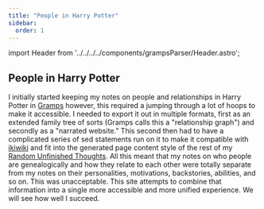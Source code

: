 ```yaml
---
title: "People in Harry Potter"
sidebar:
  order: 1
---
```


import Header from '../../../../components/grampsParser/Header.astro';

## People in Harry Potter

I initially started keeping my notes on people and relationships in Harry
Potter in [Gramps][] however, this required a jumping through a lot of hoops to
make it accessible.  I needed to export it out in multiple formats, first as an
extended family tree of sorts (Gramps calls this a "relationship graph") and
secondly as a "narrated website."  This second then had to have a complicated
series of sed statements run on it to make it compatible with [ikiwiki][] and
fit into the generated page content style of the rest of my [Random Unfinished
Thoughts][RUT].  All this meant that my notes on who people are genealogically
and how they relate to each other were totally separate from my notes on their
personalities, motivations, backstories, abilities, and so on.  This was
unacceptable.  This site attempts to combine that information into a single
more accessible and more unified experience.  We will see how well I succeed.

<Header />

[ikiwiki]: http://ikiwiki.info/

[RUT]: https://www.schierer.org/~luke/log

[Gramps]: https://gramps-project.org/
